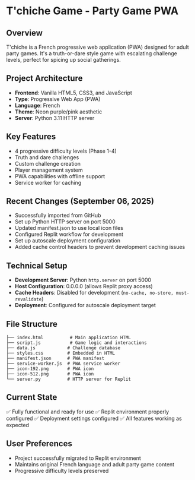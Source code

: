 # T'chiche Game - Party Game PWA

## Overview
T'chiche is a French progressive web application (PWA) designed for adult party games. It's a truth-or-dare style game with escalating challenge levels, perfect for spicing up social gatherings.

## Project Architecture
- **Frontend**: Vanilla HTML5, CSS3, and JavaScript
- **Type**: Progressive Web App (PWA)
- **Language**: French
- **Theme**: Neon purple/pink aesthetic
- **Server**: Python 3.11 HTTP server

## Key Features
- 4 progressive difficulty levels (Phase 1-4)
- Truth and dare challenges
- Custom challenge creation
- Player management system
- PWA capabilities with offline support
- Service worker for caching

## Recent Changes (September 06, 2025)
- Successfully imported from GitHub
- Set up Python HTTP server on port 5000
- Updated manifest.json to use local icon files
- Configured Replit workflow for development
- Set up autoscale deployment configuration
- Added cache control headers to prevent development caching issues

## Technical Setup
- **Development Server**: Python `http.server` on port 5000
- **Host Configuration**: 0.0.0.0 (allows Replit proxy access)
- **Cache Headers**: Disabled for development (`no-cache, no-store, must-revalidate`)
- **Deployment**: Configured for autoscale deployment target

## File Structure
```
├── index.html          # Main application HTML
├── script.js           # Game logic and interactions
├── data.js            # Challenge database
├── styles.css         # Embedded in HTML
├── manifest.json      # PWA manifest
├── service-worker.js  # PWA service worker
├── icon-192.png       # PWA icon
├── icon-512.png       # PWA icon
└── server.py          # HTTP server for Replit
```

## Current State
✅ Fully functional and ready for use
✅ Replit environment properly configured
✅ Deployment settings configured
✅ All features working as expected

## User Preferences
- Project successfully migrated to Replit environment
- Maintains original French language and adult party game content
- Progressive difficulty levels preserved